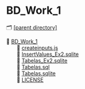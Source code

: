 # BD_Work_1  
🗂 [[parent directory]](..)  
  
📂 [BD_Work_1]()   
&emsp;&emsp;📄 [createinputs.js](createinputs.js)  
&emsp;&emsp;📄 [InsertValues_Ex2.sqlite](InsertValues_Ex2.sqlite)  
&emsp;&emsp;📄 [Tabelas_Ex2.sqlite](Tabelas_Ex2.sqlite)  
&emsp;&emsp;📄 [Tabelas.sql](Tabelas.sql)  
&emsp;&emsp;📄 [Tabelas.sqlite](Tabelas.sqlite)  
&emsp;&emsp;📄 [LICENSE](LICENSE)  